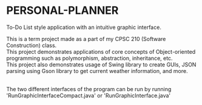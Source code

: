 # PERSONAL-PLANNER
To-Do List style application with an intuitive graphic interface. 
<Br/>

This is a term project made as a part of my CPSC 210 (Software Construction) class. <Br/>
This project demonstrates applications of core concepts of Object-oriented programming such as polymorphism, abstraction, inheritance, etc. <Br/>
This project also demonstrates usage of Swing library to create GUIs, JSON parsing using Gson library to get current weather information, and more. <Br/>
<Br/>

The two different interfaces of the program can be run by running 'RunGraphicInterfaceCompact.java' or 'RunGraphicInterface.java' <Br/>
